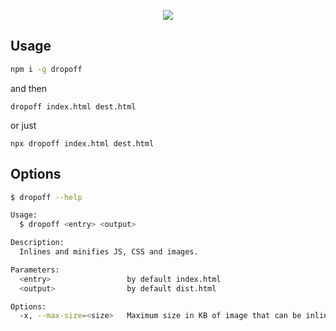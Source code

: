 <p align="center">
  <img src="https://i.imgur.com/cZ8rSzB.png">
</p>

## Usage
```sh
npm i -g dropoff
```
and then
```
dropoff index.html dest.html
```
or just
```
npx dropoff index.html dest.html
```

## Options
```sh
$ dropoff --help

Usage:
  $ dropoff <entry> <output>

Description:
  Inlines and minifies JS, CSS and images.

Parameters:
  <entry>                 by default index.html
  <output>                by default dist.html

Options:
  -x, --max-size=<size>   Maximum size in KB of image that can be inlined. By default 8 KB.
```